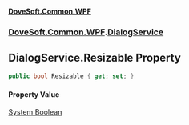 #### [DoveSoft.Common.WPF](readme.md 'readme')
### [DoveSoft.Common.WPF](DoveSoft_Common_WPF.md 'DoveSoft.Common.WPF').[DialogService](DialogService.md 'DoveSoft.Common.WPF.DialogService')
## DialogService.Resizable Property
```csharp
public bool Resizable { get; set; }
```
#### Property Value
[System.Boolean](https://docs.microsoft.com/en-us/dotnet/api/System.Boolean 'System.Boolean')
